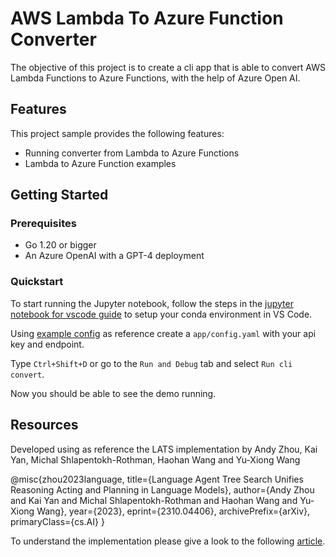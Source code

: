 # AWS Lambda To Azure Function Converter

The objective of this project is to create a cli app that is able to convert AWS Lambda Functions to Azure Functions, with the help of Azure Open AI.

## Features

This project sample provides the following features:

* Running converter from Lambda to Azure Functions
* Lambda to Azure Function examples

## Getting Started

### Prerequisites

- Go 1.20 or bigger
- An Azure OpenAI with a GPT-4 deployment 

### Quickstart

To start running the Jupyter notebook, follow the steps in the [jupyter notebook for vscode guide](https://code.visualstudio.com/docs/datascience/jupyter-notebooks) to setup your conda environment in VS Code.

Using [example config](app/example-config.yaml) as reference create a `app/config.yaml` with your api key and endpoint.

Type `Ctrl+Shift+D` or go to the `Run and Debug` tab and select `Run cli convert`.

Now you should be able to see the demo running.

## Resources

Developed using as reference the LATS implementation by Andy Zhou, Kai Yan, Michal Shlapentokh-Rothman, Haohan Wang and Yu-Xiong Wang

@misc{zhou2023language,
      title={Language Agent Tree Search Unifies Reasoning Acting and Planning in Language Models}, 
      author={Andy Zhou and Kai Yan and Michal Shlapentokh-Rothman and Haohan Wang and Yu-Xiong Wang},
      year={2023},
      eprint={2310.04406},
      archivePrefix={arXiv},
      primaryClass={cs.AI}
}

To understand the implementation please give a look to the following [article](./article/Article.md).





